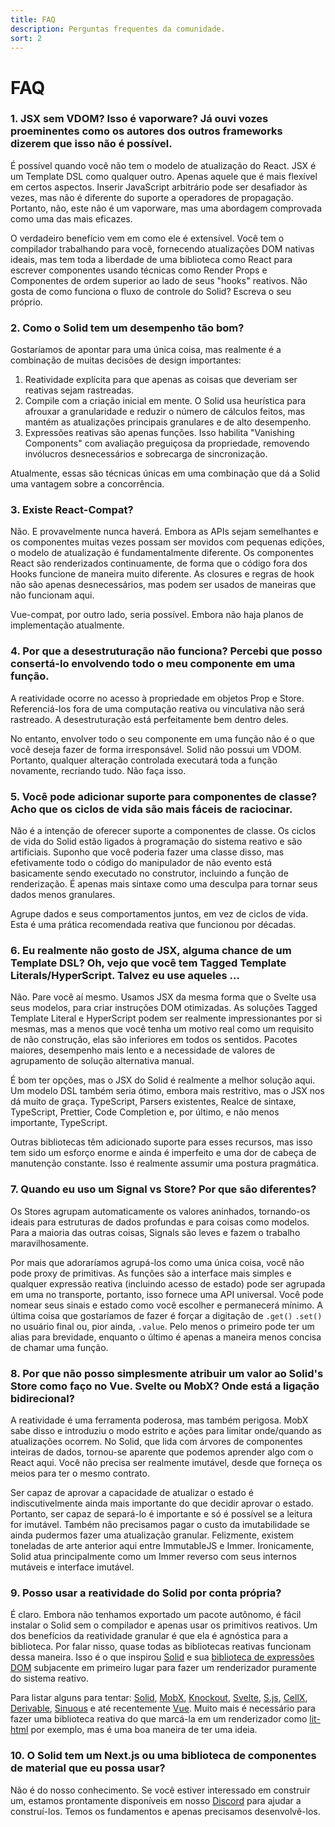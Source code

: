 ```yaml
---
title: FAQ
description: Perguntas frequentes da comunidade.
sort: 2
---
```


# FAQ

### 1. JSX sem VDOM? Isso é vaporware? Já ouvi vozes proeminentes como os autores dos outros frameworks dizerem que isso não é possível.

É possível quando você não tem o modelo de atualização do React. JSX é um Template DSL como qualquer outro. Apenas aquele que é mais flexível em certos aspectos. Inserir JavaScript arbitrário pode ser desafiador às vezes, mas não é diferente do suporte a operadores de propagação. Portanto, não, este não é um vaporware, mas uma abordagem comprovada como uma das mais eficazes.

O verdadeiro benefício vem em como ele é extensível. Você tem o compilador trabalhando para você, fornecendo atualizações DOM nativas ideais, mas tem toda a liberdade de uma biblioteca como React para escrever componentes usando técnicas como Render Props e Componentes de ordem superior ao lado de seus "hooks" reativos. Não gosta de como funciona o fluxo de controle do Solid? Escreva o seu próprio.

### 2. Como o Solid tem um desempenho tão bom?

Gostaríamos de apontar para uma única coisa, mas realmente é a combinação de muitas decisões de design importantes:

1. Reatividade explícita para que apenas as coisas que deveriam ser reativas sejam rastreadas.
2. Compile com a criação inicial em mente. O Solid usa heurística para afrouxar a granularidade e reduzir o número de cálculos feitos, mas mantém as atualizações principais granulares e de alto desempenho.
3. Expressões reativas são apenas funções. Isso habilita "Vanishing Components" com avaliação preguiçosa da propriedade, removendo invólucros desnecessários e sobrecarga de sincronização.

Atualmente, essas são técnicas únicas em uma combinação que dá a Solid uma vantagem sobre a concorrência.

### 3. Existe React-Compat?

Não. E provavelmente nunca haverá. Embora as APIs sejam semelhantes e os componentes muitas vezes possam ser movidos com pequenas edições, o modelo de atualização é fundamentalmente diferente. Os componentes React são renderizados continuamente, de forma que o código fora dos Hooks funcione de maneira muito diferente. As closures e regras de hook não são apenas desnecessários, mas podem ser usados de maneiras que não funcionam aqui.

Vue-compat, por outro lado, seria possível. Embora não haja planos de implementação atualmente.

### 4. Por que a desestruturação não funciona? Percebi que posso consertá-lo envolvendo todo o meu componente em uma função.

A reatividade ocorre no acesso à propriedade em objetos Prop e Store. Referenciá-los fora de uma computação reativa ou vinculativa não será rastreado. A desestruturação está perfeitamente bem dentro deles.

No entanto, envolver todo o seu componente em uma função não é o que você deseja fazer de forma irresponsável. Solid não possui um VDOM. Portanto, qualquer alteração controlada executará toda a função novamente, recriando tudo. Não faça isso.

### 5. Você pode adicionar suporte para componentes de classe? Acho que os ciclos de vida são mais fáceis de raciocinar.

Não é a intenção de oferecer suporte a componentes de classe. Os ciclos de vida do Solid estão ligados à programação do sistema reativo e são artificiais. Suponho que você poderia fazer uma classe disso, mas efetivamente todo o código do manipulador de não evento está basicamente sendo executado no construtor, incluindo a função de renderização. É apenas mais sintaxe como uma desculpa para tornar seus dados menos granulares.

Agrupe dados e seus comportamentos juntos, em vez de ciclos de vida. Esta é uma prática recomendada reativa que funcionou por décadas.

### 6. Eu realmente não gosto de JSX, alguma chance de um Template DSL? Oh, vejo que você tem Tagged Template Literals/HyperScript. Talvez eu use aqueles ...

Não. Pare você aí mesmo. Usamos JSX da mesma forma que o Svelte usa seus modelos, para criar instruções DOM otimizadas. As soluções Tagged Template Literal e HyperScript podem ser realmente impressionantes por si mesmas, mas a menos que você tenha um motivo real como um requisito de não construção, elas são inferiores em todos os sentidos. Pacotes maiores, desempenho mais lento e a necessidade de valores de agrupamento de solução alternativa manual.

É bom ter opções, mas o JSX do Solid é realmente a melhor solução aqui. Um modelo DSL também seria ótimo, embora mais restritivo, mas o JSX nos dá muito de graça. TypeScript, Parsers existentes, Realce de sintaxe, TypeScript, Prettier, Code Completion e, por último, e não menos importante, TypeScript.

Outras bibliotecas têm adicionado suporte para esses recursos, mas isso tem sido um esforço enorme e ainda é imperfeito e uma dor de cabeça de manutenção constante. Isso é realmente assumir uma postura pragmática.

### 7. Quando eu uso um Signal vs Store? Por que são diferentes?

Os Stores agrupam automaticamente os valores aninhados, tornando-os ideais para estruturas de dados profundas e para coisas como modelos. Para a maioria das outras coisas, Signals são leves e fazem o trabalho maravilhosamente.

Por mais que adoraríamos agrupá-los como uma única coisa, você não pode proxy de primitivas. As funções são a interface mais simples e qualquer expressão reativa (incluindo acesso de estado) pode ser agrupada em uma no transporte, portanto, isso fornece uma API universal. Você pode nomear seus sinais e estado como você escolher e permanecerá mínimo. A última coisa que gostaríamos de fazer é forçar a digitação de `.get()` `.set()` no usuário final ou, pior ainda, `.value`. Pelo menos o primeiro pode ter um alias para brevidade, enquanto o último é apenas a maneira menos concisa de chamar uma função.

### 8. Por que não posso simplesmente atribuir um valor ao Solid's Store como faço no Vue. Svelte ou MobX? Onde está a ligação bidirecional?

A reatividade é uma ferramenta poderosa, mas também perigosa. MobX sabe disso e introduziu o modo estrito e ações para limitar onde/quando as atualizações ocorrem. No Solid, que lida com árvores de componentes inteiras de dados, tornou-se aparente que podemos aprender algo com o React aqui. Você não precisa ser realmente imutável, desde que forneça os meios para ter o mesmo contrato.

Ser capaz de aprovar a capacidade de atualizar o estado é indiscutivelmente ainda mais importante do que decidir aprovar o estado. Portanto, ser capaz de separá-lo é importante e só é possível se a leitura for imutável. Também não precisamos pagar o custo da imutabilidade se ainda pudermos fazer uma atualização granular. Felizmente, existem toneladas de arte anterior aqui entre ImmutableJS e Immer. Ironicamente, Solid atua principalmente como um Immer reverso com seus internos mutáveis e interface imutável.

### 9. Posso usar a reatividade do Solid por conta própria?

É claro. Embora não tenhamos exportado um pacote autônomo, é fácil instalar o Solid sem o compilador e apenas usar os primitivos reativos. Um dos benefícios da reatividade granular é que ela é agnóstica para a biblioteca. Por falar nisso, quase todas as bibliotecas reativas funcionam dessa maneira. Isso é o que inspirou [Solid](https://github.com/solidjs/solid) e sua [biblioteca de expressões DOM](https://github.com/ryansolid/dom-expressions) subjacente em primeiro lugar para fazer um renderizador puramente do sistema reativo.

Para listar alguns para tentar: [Solid](https://github.com/solidjs/solid), [MobX](https://github.com/mobxjs/mobx), [Knockout](https://github.com/knockout/knockout), [Svelte](https://github.com/sveltejs/svelte), [S.js](https://github.com/adamhaile/S), [CellX](https://github.com/Riim/cellx), [Derivable](https://github.com/ds300/derivablejs), [Sinuous](https://github.com/luwes/sinuous) e até recentemente [Vue](https://github.com/vuejs/vue). Muito mais é necessário para fazer uma biblioteca reativa do que marcá-la em um renderizador como [lit-html](https://github.com/Polymer/lit-html) por exemplo, mas é uma boa maneira de ter uma ideia.

### 10. O Solid tem um Next.js ou uma biblioteca de componentes de material que eu possa usar?

Não é do nosso conhecimento. Se você estiver interessado em construir um, estamos prontamente disponíveis em nosso [Discord](https://discord.com/invite/solidjs) para ajudar a construí-los. Temos os fundamentos e apenas precisamos desenvolvê-los.
